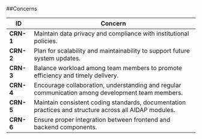 ##Concerns

| ID | Concern |
|----|---------|
| **CRN-1** | Maintain data privacy and compliance with institutional policies. |
| **CRN-2** | Plan for scalability and maintainability to support future system updates. |
| **CRN-3** | Balance workload among team members to promote efficiency and timely delivery. |
| **CRN-4** | Encourage collaboration, understanding and regular communication among development team members. |
| **CRN-5** | Maintain consistent coding standards, documentation practices and structure across all AIDAP modules. |
| **CRN-6** | Ensure proper integration between frontend and backend components. |
